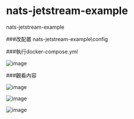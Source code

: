 # nats-jetstream-example
nats-jetstream-example

###改配置
nats-jetstream-example\config

###執行docker-compose.yml

![image](https://github.com/kevinchen29/nats-jetstream-example/assets/65578176/7ef5ce64-bb4e-464f-89a2-600cd2f609f6)

###觀看內容

![image](https://github.com/kevinchen29/nats-jetstream-example/assets/65578176/4590a26b-ea5e-4772-84f6-accef5953a53)

![image](https://github.com/kevinchen29/nats-jetstream-example/assets/65578176/0e339984-0c98-4a8e-b6e6-4cff0bafbb05)

![image](https://github.com/kevinchen29/nats-jetstream-example/assets/65578176/632e68d8-d2f3-4eaa-88cf-414565a0cd6a)

